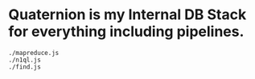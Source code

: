 # Quaternion is my Internal DB Stack for everything including pipelines. 

```
./mapreduce.js
./n1ql.js
./find.js
```
